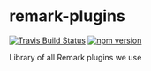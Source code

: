 # remark-plugins

[![Travis Build Status](https://img.shields.io/travis/code-dot-org/remark-plugins/master.svg)](https://travis-ci.org/code-dot-org/remark-plugins/)
[![npm version](https://img.shields.io/npm/v/@code-dot-org/remark-plugins.svg)](https://www.npmjs.com/package/@code-dot-org/remark-plugins)

Library of all Remark plugins we use 
